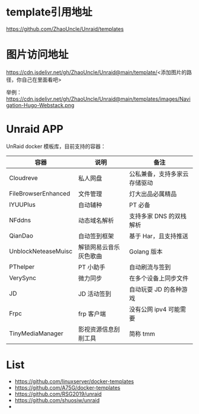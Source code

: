 # template引用地址

https://github.com/ZhaoUncle/Unraid/templates

# 图片访问地址


https://cdn.jsdelivr.net/gh/ZhaoUncle/Unraid@main/template/<添加图片的路径，你自己在里面看吧>


举例：https://cdn.jsdelivr.net/gh/ZhaoUncle/Unraid@main/templates/images/Navigation-Hugo-Webstack.png

# Unraid APP

UnRaid docker 模板库，目前支持的容器：

|容器|说明|备注|
|---|---|---|
|Cloudreve|私人网盘|公私兼备，支持多家云存储驱动|
|FileBrowserEnhanced|文件管理| 灯大出品必属精品|
|IYUUPlus|自动辅种| PT 必备 |
|NFddns|动态域名解析|支持多家 DNS 的双栈解析|
|QianDao| 自动签到框架| 基于 Har，且支持推送|
|UnblockNeteaseMuisc|解锁网易云音乐灰色歌曲|Golang 版本|
|PThelper|PT 小助手|自动刷流与签到|
|VerySync|微力同步|在多个设备上同步文件|
|JD| JD 活动签到|自动玩耍 JD 的各种游戏|
|Frpc| frp 客户端| 没有公网 ipv4 可能需要|
|TinyMediaManager| 影视资源信息刮削工具| 简称 tmm|
# List

- https://github.com/linuxserver/docker-templates
- https://github.com/A75G/docker-templates
- https://github.com/RSG2019/unraid
- https://github.com/shuosiw/unraid
- 


